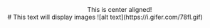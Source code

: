 <div align="center">This is center aligned!</div>
# This text will display images
![alt text](https://i.gifer.com/78fl.gif)
